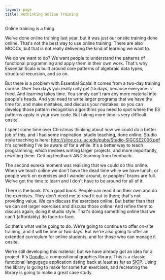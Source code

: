 ```yaml
---
layout: page
title: Rethinking Online Training
---
```


Online training is a thing.

We've done online training last year, but it was just our onsite training done online. That's not the best way to use online training. There are also MOOCs, but that is not really delivering the kind of learning we want to. 

We do we want to do? We want people to understand the patterns of functional programming and apply them in their own work. That's why Essential Scala is built around core patterns of algebraic data types, structural recursion, and so on.

But there is a problem with Essential Scala! It comes from a two-day training course. Over two days you really only get 1.5 days, because everyone is fried. And learning takes time. You simply can't ram any more material into people's heads. And you need to write larger programs that we have the time for, and make mistakes, and discuss your mistakes, so you can develop those pattern recognition algorithms you need to spot where the ES patterns apply in your own code. But taking more time is very difficult onsite. 

I spent some time over Christmas thinking about how we could do a better job of this, and I had some inspiration: studio teaching, done online. Studio style teaching is here: http://slice.cs.uiuc.edu/pubs/Studio-SIGCSE2006.pdf It's something I've be aware of for a while. It's a better way to teach programming, which involves writing larger projects, and more importantly, rewriting them. Getting feedback AND learning from feedback.

The second eureka moment was realising that we could do this online. When we teach online we don't have the dead time while we have lunch, or people work on exercises and I wander around, or peoples' brains are full. We've got the time to learn and I don't have to be around for all of it.

There is the book. It's a good book. People can read it on their own and do the exercises. They don't need me to read it out to them; that's not providing value. We can discuss the exercises online. But better than that we can set larger exercises and discuss those online. And refine them to discuss again, doing it studio style. That's doing something online that we can't (affordably) do face-to-face.

So that's what we're going to do. We're going to continue to offer on-site training, and it will be one or two days. But we're also going to offer an extended curriculum for online students, and for those who can manage it onsite.

We're still developing this material, but we have already got an idea for a project. It's [Doodle](https://github.com/underscoreio/doodle), a compositional graphics library. This is a classic functional langugage application dating back at least as far as [SICP](http://mitpress.mit.edu/sicp/full-text/book/book-Z-H-15.html#%_sec_2.2.4). Using the library is going to make for some fun exercises, and recreating the library is going to make a great case study. 
